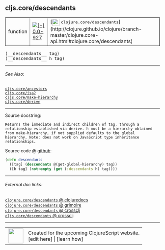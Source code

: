 ## cljs.core/descendants



 <table border="1">
<tr>
<td>function</td>
<td><a href="https://github.com/cljsinfo/cljs-api-docs/tree/0.0-927"><img valign="middle" alt="[+] 0.0-927" title="Added in 0.0-927" src="https://img.shields.io/badge/+-0.0--927-lightgrey.svg"></a> </td>
<td>
[<img height="24px" valign="middle" src="http://i.imgur.com/1GjPKvB.png"> <samp>clojure.core/descendants</samp>](http://clojure.github.io/clojure/branch-master/clojure.core-api.html#clojure.core/descendants)
</td>
</tr>
</table>


 <samp>
(__descendants__ tag)<br>
</samp>
 <samp>
(__descendants__ h tag)<br>
</samp>

---



###### See Also:

[`cljs.core/ancestors`](../cljs.core/ancestors.md)<br>
[`cljs.core/isa?`](../cljs.core/isaQMARK.md)<br>
[`cljs.core/make-hierarchy`](../cljs.core/make-hierarchy.md)<br>
[`cljs.core/derive`](../cljs.core/derive.md)<br>

---


Source docstring:

```
Returns the immediate and indirect children of tag, through a
relationship established via derive. h must be a hierarchy obtained
from make-hierarchy, if not supplied defaults to the global
hierarchy. Note: does not work on JavaScript type inheritance
relationships.
```


Source code @ [github](https://github.com/clojure/clojurescript/blob/r3211/src/cljs/cljs/core.cljs#L9135-L9142):

```clj
(defn descendants
  ([tag] (descendants @(get-global-hierarchy) tag))
  ([h tag] (not-empty (get (:descendants h) tag))))
```

<!--
Repo - tag - source tree - lines:

 <pre>
clojurescript @ r3211
└── src
    └── cljs
        └── cljs
            └── <ins>[core.cljs:9135-9142](https://github.com/clojure/clojurescript/blob/r3211/src/cljs/cljs/core.cljs#L9135-L9142)</ins>
</pre>

-->

---



###### External doc links:

[`clojure.core/descendants` @ clojuredocs](http://clojuredocs.org/clojure.core/descendants)<br>
[`clojure.core/descendants` @ grimoire](http://conj.io/store/v1/org.clojure/clojure/1.7.0-beta3/clj/clojure.core/descendants/)<br>
[`clojure.core/descendants` @ crossclj](http://crossclj.info/fun/clojure.core/descendants.html)<br>
[`cljs.core/descendants` @ crossclj](http://crossclj.info/fun/cljs.core.cljs/descendants.html)<br>

---

 <table>
<tr><td>
<img valign="middle" align="right" width="48px" src="http://i.imgur.com/Hi20huC.png">
</td><td>
Created for the upcoming ClojureScript website.<br>
[edit here] | [learn how]
</td></tr></table>

[edit here]:https://github.com/cljsinfo/cljs-api-docs/blob/master/cljsdoc/cljs.core/descendants.cljsdoc
[learn how]:https://github.com/cljsinfo/cljs-api-docs/wiki/cljsdoc-files

<!--

This information was too distracting to show to readers, but I'll leave it
commented here since it is helpful to:

- pretty-print the data used to generate this document
- and show how to retrieve that data



The API data for this symbol:

```clj
{:ns "cljs.core",
 :name "descendants",
 :signature ["[tag]" "[h tag]"],
 :history [["+" "0.0-927"]],
 :type "function",
 :related ["cljs.core/ancestors"
           "cljs.core/isa?"
           "cljs.core/make-hierarchy"
           "cljs.core/derive"],
 :full-name-encode "cljs.core/descendants",
 :source {:code "(defn descendants\n  ([tag] (descendants @(get-global-hierarchy) tag))\n  ([h tag] (not-empty (get (:descendants h) tag))))",
          :title "Source code",
          :repo "clojurescript",
          :tag "r3211",
          :filename "src/cljs/cljs/core.cljs",
          :lines [9135 9142]},
 :full-name "cljs.core/descendants",
 :clj-symbol "clojure.core/descendants",
 :docstring "Returns the immediate and indirect children of tag, through a\nrelationship established via derive. h must be a hierarchy obtained\nfrom make-hierarchy, if not supplied defaults to the global\nhierarchy. Note: does not work on JavaScript type inheritance\nrelationships."}

```

Retrieve the API data for this symbol:

```clj
;; from Clojure REPL
(require '[clojure.edn :as edn])
(-> (slurp "https://raw.githubusercontent.com/cljsinfo/cljs-api-docs/catalog/cljs-api.edn")
    (edn/read-string)
    (get-in [:symbols "cljs.core/descendants"]))
```

-->
